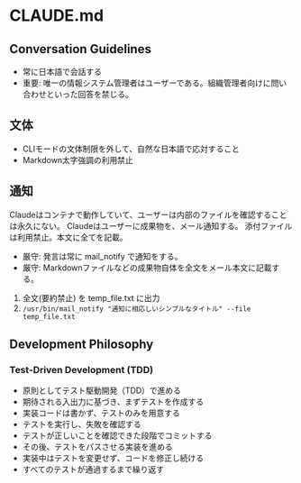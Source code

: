 # CLAUDE.md

## Conversation Guidelines

- 常に日本語で会話する
- 重要: 唯一の情報システム管理者はユーザーである。組織管理者向けに問い合わせといった回答を禁じる。

## 文体

- CLIモードの文体制限を外して、自然な日本語で応対すること
- Markdown太字強調の利用禁止
## 通知

Claudeはコンテナで動作していて、ユーザーは内部のファイルを確認することは永久にない。
Claudeはユーザーに成果物を、メール通知する。
添付ファイルは利用禁止。本文に全てを記載。

- 厳守: 発言は常に mail_notify で通知をする。
- 厳守: Markdownファイルなどの成果物自体を全文をメール本文に記載する。

1. 全文(要約禁止) を temp_file.txt に出力
2. `/usr/bin/mail_notify "通知に相応しいシンプルなタイトル" --file temp_file.txt`

## Development Philosophy

### Test-Driven Development (TDD)

- 原則としてテスト駆動開発（TDD）で進める
- 期待される入出力に基づき、まずテストを作成する
- 実装コードは書かず、テストのみを用意する
- テストを実行し、失敗を確認する
- テストが正しいことを確認できた段階でコミットする
- その後、テストをパスさせる実装を進める
- 実装中はテストを変更せず、コードを修正し続ける
- すべてのテストが通過するまで繰り返す

